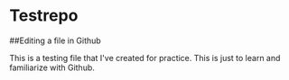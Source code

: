 # Testrepo

##Editing a file in Github

This is a testing file that I've created for practice.
This is just to learn and familiarize with Github.
